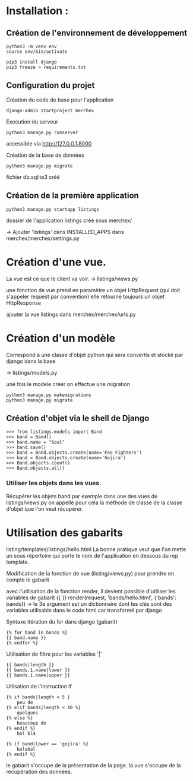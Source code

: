 # Installation :
## Création de l'environnement de développement

```
python3 -m venv env
source env/bin/activate

pip3 install django
pip3 freeze > requirements.txt
```

## Configuration du projet
Création du code de base pour l'application
```
django-admin startproject merchex
```

Execution du serveur
```
python3 manage.py runserver
```
accessible via http://127.0.0.1:8000

Création de la base de données
```
python3 manage.py migrate
```
fichier db.sqlite3 créé

## Création de la première application
```
python3 manage.py startapp listings
```
dossier de l'application listings créé sous merchex/

-> Ajouter 'listings' dans INSTALLED\_APPS dans merchex/merchex/settings.py


# Création d'une vue. 
La vue est ce que le client va voir.
-> listings/views.py

une fonction de vue prend en paramètre un objet HttpRequest (qui doit s'appeler request par convention)
elle retourne toujours un objet HttpResponse

ajouter la vue listings dans merchex/merchex/urls.py

# Création d'un modèle
Correspond à une classe d'objet python qui sera convertis et stocké par django dans la base

-> listings/models.py

une fois le modele créer on effectue une migration
```
python3 manage.py makemigrations
python3 manage.py migrate
```

## Création d'objet via le shell de Django

```
>>> from listings.models import Band
>>> band = Band()
>>> band.name = "Soul"
>>> band.save()
>>> band = Band.objects.create(name='Foo Fighters')
>>> band = Band.objects.create(name='Gojira')
>>> Band.objects.count()
>>> Band.objects.all()
```

### Utiliser les objets dans les vues.
Récupérer les objets band par exemple dans une des vues de listings/views.py
on appelle pour cela la méthode de classe de la classe d'objet que l'on veut récupérer.


# Utilisation des gabarits
listing/templates/listings/hello.html
La bonne pratique veut que l'on mette un sous répertoire qui porte le nom de l'application en dessous du rep template.

Modification de la fonction de vue (listing/views.py) pour prendre en compte le gabarit

avec l'utilisation de la fonction render, il devient possible d'utiliser les variables de gabarit {{ }}
render(request, 'bands/hello.html', {'bands': bands}) 
-> le 3e argument est un dictionnaire dont les clés sont des variables utilisable dans le code html car transformé par django

Syntaxe itération du for dans django (gabarit)
```
{% for band in bands %}
{{ band.name }}
{% endfor %}
```

Utilisation de filtre pour les variables '|'

```
{{ bands|length }}
{{ bands.1.name|lower }}
{{ bands.1.name|upper }}
```

Utilsation de l'instruction if

```
{% if bands|length < 5 }
	peu de
{% elif bands|length < 10 %}
	quelques
{% else %}
	beaucoup de
{% endif %}
	bal bla

{% if band|lower == 'gojira' %}
	balabal
{% endif %}
```

le gabarit s'occupe de la présentation de la page.
la vue s'occupe de la récupération des données. 

